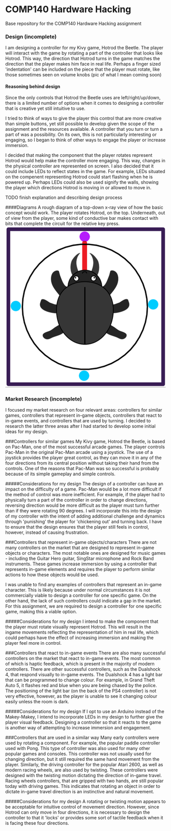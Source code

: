 # COMP140 Hardware Hacking
Base repository for the COMP140 Hardware Hacking assignment

### Design (incomplete)
I am designing a controller for my Kivy game, Hotrod the Beetle. The player will interact with the game by rotating a part of the controller that looks like Hotrod. This way, the direction that Hotrod turns in the game matches the direction that the player makes him face in real life.
Perhaps a finger sized 'indentation' can be included on the piece that the player must rotate, like those sometimes seen on volume knobs (pic of what I mean coming soon) 

#### Reasoning behind design
Since the only controls that Hotrod the Beetle uses are left/right/up/down, there is a limited number of options when it comes to designing a controller that is creative yet still intuitive to use.

I tried to think of ways to give the player this control that are more creative than simple buttons, yet still possible to develop given the scope of the assignment and the resources available. A controller that you turn or turn a part of was a possibility. On its own, this is not particularly interesting or engaging, so I began to think of other ways to engage the player or increase immersion.

I decided that making the component that the player rotates represent Hotrod would help make the controller more engaging. This way, changes in the physical controller are represented on screen.
I also decided that it could include LEDs to reflect states in the game. For example, LEDs situated on the compenent representing Hotrod could start flashing when he is powered up. Perhaps LEDs could also be used signify the walls, showing the player which directions Hotrod is moving in or allowed to move in.

TODO finish explanation and describing design process  

####Diagrams
A rough diagram of a top-down x-ray view of how the basic concept would work. The player rotates Hotrod, on the top. Underneath, out of view from the player, some kind of conductive bar makes contact with bits that complete the circuit for the relative key press. 
![topdown diagram](https://github.com/NecroReindeer/comp140-hardware/blob/master/topdown-xray.png)


### Market Research (incomplete)
I focused my market research on four relevant areas: controllers for similar games, controllers that represent in-game objects, controllers that react to in-game events, and controllers that are used by turning.
I decided to research the latter three areas after I had started to develop some initial ideas for my design.

###Controllers for similar games
My Kivy game, Hotrod the Beetle, is based on Pac-Man, one of the most successful arcade games. The player controls Pac-Man in the original Pac-Man arcade using a joystick. The use of a joystick provides the player great control, as they can move it in any of the four directions from its central position without taking their hand from the controls. One of the reasons that Pac-Man was so successful is probably because of its simple gameplay and simple controls.

#####Considerations for my design
The design of a controller can have an impact on the difficulty of a game. Pac-Man would be a lot more difficult if the method of control was more inefficient. For example, if the player had to physically turn a part of the controller in order to change directions, reversing direction would be more difficult as the player must turn further than if they were rotating 90 degrees. I will incorporate this into the design of my controller with the intent of adding additional challenge and dynamics through 'punishing' the player for 'chickening out' and turning back. I have to ensure that the design ensures that the player still feels in control, however, instead of causing frustration.

###Controllers that represent in-game objects/characters
There are not many controllers on the market that are designed to represent in-game objects or characters. The most notable ones are designed for music games - including the Guitar Hero guitar, SingStar microphone and Rock Band instruments. These games increase immersion by using a controller that represents in-game elements and requires the player to perform similar actions to how these objects would be used.

I was unable to find any examples of controllers that represent an in-game character. This is likely because under normal circumstances it is not commercially viable to design a controller for one specific game. On the other hand, the lack of such controllers could indicate a gap in the market. For this assignment, we are required to design a controller for one specific game, making this a viable option.

#####Considerations for my design
I intend to make the component that the player must rotate visually represent Hotrod. This will result in the ingame movements reflecting the representation of him in real life, which could perhaps have the effect of increasing immersion and making the player feel more in control. 


###Controllers that react to in-game events
There are also many successful controllers on the market that react to in-game events. The most common of which is haptic feedback, which is present in the majority of modern controllers. There are other successful controllers, such as the Dualshock 4, that respond visually to in-game events. The Dualshock 4 has a light bar that can be programmed to change colour. For example, in Grand Theft Auto 5, it flashes red and blue when you are being chased by the police. The positioning of the light bar (on the back of the PS4 controller) is not very effective, however, as the player is unable to see it changing colour easily unless the room is dark.  

#####Considerations for my design
If I opt to use an Arduino instead of the Makey-Makey, I intend to incorporate LEDs in my design to further give the player visual feedback. Designing a controller so that it reacts to the game is another way of attempting to increase immersion and engagement. 

###Controllers that are used in a similar way
Many early controllers were used by rotating a component. For example, the popular paddle controller used with Pong. This type of controller was also used for many other popular games and consoles. This controller was not usually used for changing direction, but it still required the same hand movement from the player. Similarly, the driving controller for the popular Atari 2600, as well as modern racing wheels, are also used by twisting. These controllers were designed with the twisting motion dictating the direction of in-game travel. Racing wheels controllers, that are gripped with two hands, are still popular today with driving games. This indicates that rotating an object in order to dictate in-game travel direction is an instinctive and natural movement.

#####Considerations for my design
A rotating or twisting motion appears to be acceptable for intuitive control of movement direction. However, since Hotrod can only move in four directions, it is necessary to design the controller to that it 'locks' or provides some sort of tactile feedback when it is facing these four directions.
